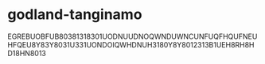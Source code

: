 # godland-tanginamo
EGREBUOBFUB80381318301UODNUUDNOQWNDUWNCUNFUQFHQUFNEUHFQEU8Y83Y8031U331UONDOIQWHDNUH3180Y8Y8012313B1UEH8RH8HD18HN8013
